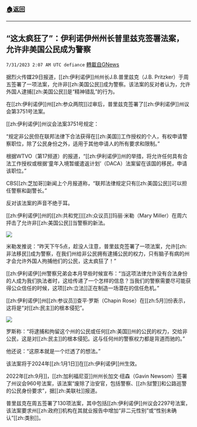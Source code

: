 ###  [:house:返回](README.md)
---


## “这太疯狂了”：伊利诺伊州州长普里兹克签署法案，允许非美国公民成为警察
`7/31/2023 2:07 AM UTC defiance` [轉載自GNews](https://gnews.org/articles/1500251)

据烈火传媒29日报道，[[zh:伊利诺伊]]州州长J.B.普里兹克（J.B. Pritzker）于周五签署了一项法案，允许非[[zh:美国公民]]成为警察。该法案的反对者认为，允许外国人逮捕[[zh:美国公民]]是“精神错乱”的行为。

在[[zh:伊利诺伊]]州[[zh:参众两院]]过审后，普里兹克签署了[[zh:伊利诺伊]]州议会第3751号法案。

[[zh:伊利诺伊]]州议会法案3751号规定：

“规定非公民但在联邦法律下合法获得在[[zh:美国]]工作授权的个人，有权申请警察职位，除了公民身份之外，适用于其他申请人的所有要求和限制。”

根据WTVO（第17频道）的报道，“[[zh:伊利诺伊]]州的举措，将允许任何具有合法工作授权或根据‘童年入境暂缓遣返计划’（DACA）法案留在该国的移民，申请该职位。”

CBS[[zh:芝加哥]]新闻上个月报道称，“联邦法律规定只有[[zh:美国公民]]可以担任警察和副警长。”

反对该法案的声音不绝于耳。

[[zh:伊利诺伊]]州的[[zh:共和党]][[zh:众议员]]玛丽·米勒（Mary Miller）在周六抨击了允许非[[zh:美国公民]]当警察的新法。

![](https://ipfs.gnews.org/ipfs/QmZf7YGcfiTTg5msHCVE7TjbGCYJdK67JMnQHWWRgiJgH8?filename=Rep.-Mary-Miller-AP_21005628370087.jpg)

米勒发推说：“昨天下午5点，趁没人注意，普里兹克签署了一项法案，允许[[zh:非法移民]]成为警察，在我们州给非公民拥有逮捕公民的权力，只有脑子有病的州才会允许外国人拘捕他们的公民，这太疯狂了！”

[[zh:伊利诺伊]]州警察兄弟会本月早些时候宣布：“当这项法律允许没有合法身份的人成为我们执法者时，这给传递了一个怎样的信息？当我们的警察需要尽可能获得公众信任的时候，这项[[zh:立法]]正在制造一场潜在的信任危机。”

[[zh:伊利诺伊]]州[[zh:参议员]]查平·罗斯（Chapin Rose）在[[zh:5月]]份表示，这将是“对[[zh:民主]]的根本侵犯”。

![](https://ipfs.gnews.org/ipfs/QmcaogxUM4iA5jrcaitCTh8nfgwbqebAL2s1fLmmjzKiXS?filename=下载.jpg)

罗斯称：“将逮捕和拘留这个州的公民或任何[[zh:美国]]州的公民的权力，交给非公民，这是对[[zh:民主]]的根本侵犯。这与任何州的警察权力都是背道而驰的。”

他还说：“这原本就是一个烂透了的想法。”

该法案将于2024年[[zh:1月1日]]在[[zh:伊利诺伊]]州生效。

2022年[[zh:9月]]，[[zh:加利福尼亚]]州州长加文·纽森（Gavin Newsom）签署了州议会960号法案，该法案“废除了治安官，包括警察、[[zh:狱警]]和公路巡警的公民身份要求”，据[[zh:美联社]]报道。

普里兹克在周五签署了130项法案，其中包括[[zh:伊利诺伊]]州议会2297号法案，该法案要求州[[zh:政府]]机构在其就业报告中增加“非二元性别”或“性别未确认”[[zh:类别]]。
